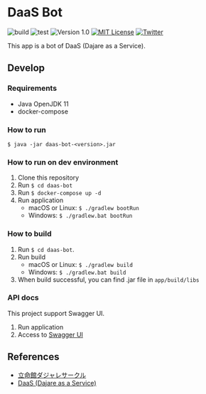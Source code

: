 # DaaS Bot

![build](https://github.com/averak/daas-bot/workflows/build/badge.svg)
![test](https://github.com/averak/daas-bot/workflows/test/badge.svg)
![Version 1.0](https://img.shields.io/badge/version-1.0-yellow.svg)
[![MIT License](http://img.shields.io/badge/license-MIT-blue.svg?style=flat)](LICENSE)
[![Twitter](https://img.shields.io/badge/Twitter-%40rits_dajare-blue?style=flat-square&logo=twitter)](https://twitter.com/rits_dajare)

This app is a bot of DaaS (Dajare as a Service).

## Develop

### Requirements

- Java OpenJDK 11
- docker-compose

### How to run

`$ java -jar daas-bot-<version>.jar`

### How to run on dev environment

1. Clone this repository
2. Run `$ cd daas-bot`
3. Run `$ docker-compose up -d`
4. Run application
   - macOS or Linux: `$ ./gradlew bootRun`
   - Windows: `$ ./gradlew.bat bootRun`

### How to build

1. Run `$ cd daas-bot`.
2. Run build
   - macOS or Linux: `$ ./gradlew build`
   - Windows: `$ ./gradlew.bat build`
3. When build successful, you can find .jar file in `app/build/libs`

### API docs

This project support Swagger UI.

1. Run application
2. Access to [Swagger UI](http://localhost:8080/swagger-ui.html)

## References

- [立命館ダジャレサークル](https://rits-dajare.github.io/)
- [DaaS (Dajare as a Service)](https://github.com/rits-dajare/DaaS)

